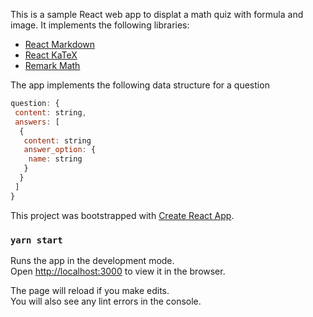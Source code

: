 This is a sample React web app to displat a math quiz with formula and image.
It implements the following libraries:
- [React Markdown](https://github.com/rexxars/react-markdown)  
- [React KaTeX](https://github.com/talyssonoc/react-katex)  
- [Remark Math](https://github.com/remarkjs/remark-math)  
  
The app implements the following data structure for a question
```javascript
question: {
 content: string,
 answers: [
  {
   content: string
   answer_option: {
    name: string
   }
  }
 ]
}
```

This project was bootstrapped with [Create React App](https://github.com/facebook/create-react-app).

### `yarn start`

Runs the app in the development mode.<br />
Open [http://localhost:3000](http://localhost:3000) to view it in the browser.

The page will reload if you make edits.<br />
You will also see any lint errors in the console.
